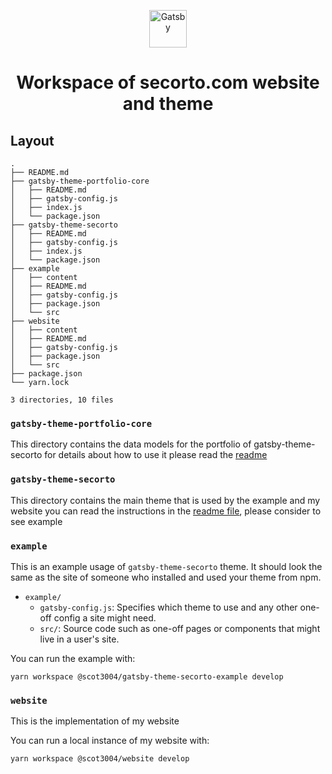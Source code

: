 <p align="center">
  <a href="https://www.gatsbyjs.org">
    <img alt="Gatsby" src="https://www.gatsbyjs.org/monogram.svg" width="60" />
  </a>
</p>
<h1 align="center">
  Workspace of secorto.com website and theme
</h1>

## Layout

```text
.
├── README.md
├── gatsby-theme-portfolio-core
│   ├── README.md
│   ├── gatsby-config.js
│   ├── index.js
│   └── package.json
├── gatsby-theme-secorto
│   ├── README.md
│   ├── gatsby-config.js
│   ├── index.js
│   └── package.json
├── example
│   ├── content
│   ├── README.md
│   ├── gatsby-config.js
│   ├── package.json
│   └── src
├── website
│   ├── content
│   ├── README.md
│   ├── gatsby-config.js
│   ├── package.json
│   └── src
├── package.json
└── yarn.lock

3 directories, 10 files
```

### `gatsby-theme-portfolio-core`

This directory contains the data models for the portfolio of gatsby-theme-secorto
for details about how to use it please read the [readme](gatsby-theme-portfolio-core/README.md)


### `gatsby-theme-secorto`

This directory contains the main theme that is used by the example and my website you can read the instructions in the [readme file](gatsby-theme-secorto/README.md), please consider to see example

### `example`

This is an example usage of `gatsby-theme-secorto` theme. It should look the same as the
site of someone who installed and used your theme from npm.

- `example/`
  - `gatsby-config.js`: Specifies which theme to use and any other one-off config a site might need.
  - `src/`: Source code such as one-off pages or components that might live in
    a user's site.

You can run the example with:

```shell
yarn workspace @scot3004/gatsby-theme-secorto-example develop
```

### `website`

This is the implementation of my website

You can run a local instance of my website with:

```shell
yarn workspace @scot3004/website develop
```
